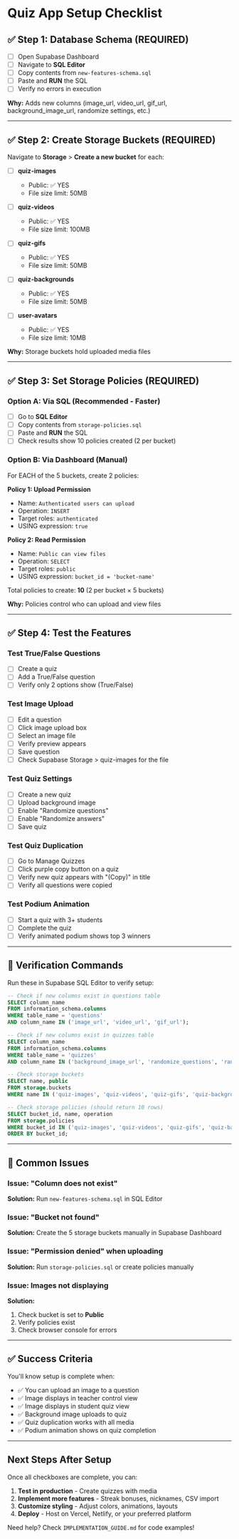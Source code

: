 # Quiz App Setup Checklist

## ✅ Step 1: Database Schema (REQUIRED)

- [ ] Open Supabase Dashboard
- [ ] Navigate to **SQL Editor**
- [ ] Copy contents from `new-features-schema.sql`
- [ ] Paste and **RUN** the SQL
- [ ] Verify no errors in execution

**Why:** Adds new columns (image_url, video_url, gif_url, background_image_url, randomize settings, etc.)

---

## ✅ Step 2: Create Storage Buckets (REQUIRED)

Navigate to **Storage** > **Create a new bucket** for each:

- [ ] **quiz-images**
  - Public: ✅ YES
  - File size limit: 50MB

- [ ] **quiz-videos**
  - Public: ✅ YES
  - File size limit: 100MB

- [ ] **quiz-gifs**
  - Public: ✅ YES
  - File size limit: 50MB

- [ ] **quiz-backgrounds**
  - Public: ✅ YES
  - File size limit: 50MB

- [ ] **user-avatars**
  - Public: ✅ YES
  - File size limit: 10MB

**Why:** Storage buckets hold uploaded media files

---

## ✅ Step 3: Set Storage Policies (REQUIRED)

### Option A: Via SQL (Recommended - Faster)

- [ ] Go to **SQL Editor**
- [ ] Copy contents from `storage-policies.sql`
- [ ] Paste and **RUN** the SQL
- [ ] Check results show 10 policies created (2 per bucket)

### Option B: Via Dashboard (Manual)

For EACH of the 5 buckets, create 2 policies:

**Policy 1: Upload Permission**
- Name: `Authenticated users can upload`
- Operation: `INSERT`
- Target roles: `authenticated`
- USING expression: `true`

**Policy 2: Read Permission**
- Name: `Public can view files`
- Operation: `SELECT`
- Target roles: `public`
- USING expression: `bucket_id = 'bucket-name'`

Total policies to create: **10** (2 per bucket × 5 buckets)

**Why:** Policies control who can upload and view files

---

## ✅ Step 4: Test the Features

### Test True/False Questions
- [ ] Create a quiz
- [ ] Add a True/False question
- [ ] Verify only 2 options show (True/False)

### Test Image Upload
- [ ] Edit a question
- [ ] Click image upload box
- [ ] Select an image file
- [ ] Verify preview appears
- [ ] Save question
- [ ] Check Supabase Storage > quiz-images for the file

### Test Quiz Settings
- [ ] Create a new quiz
- [ ] Upload background image
- [ ] Enable "Randomize questions"
- [ ] Enable "Randomize answers"
- [ ] Save quiz

### Test Quiz Duplication
- [ ] Go to Manage Quizzes
- [ ] Click purple copy button on a quiz
- [ ] Verify new quiz appears with "(Copy)" in title
- [ ] Verify all questions were copied

### Test Podium Animation
- [ ] Start a quiz with 3+ students
- [ ] Complete the quiz
- [ ] Verify animated podium shows top 3 winners

---

## 🎯 Verification Commands

Run these in Supabase SQL Editor to verify setup:

```sql
-- Check if new columns exist in questions table
SELECT column_name
FROM information_schema.columns
WHERE table_name = 'questions'
AND column_name IN ('image_url', 'video_url', 'gif_url');

-- Check if new columns exist in quizzes table
SELECT column_name
FROM information_schema.columns
WHERE table_name = 'quizzes'
AND column_name IN ('background_image_url', 'randomize_questions', 'randomize_answers');

-- Check storage buckets
SELECT name, public
FROM storage.buckets
WHERE name IN ('quiz-images', 'quiz-videos', 'quiz-gifs', 'quiz-backgrounds', 'user-avatars');

-- Check storage policies (should return 10 rows)
SELECT bucket_id, name, operation
FROM storage.policies
WHERE bucket_id IN ('quiz-images', 'quiz-videos', 'quiz-gifs', 'quiz-backgrounds', 'user-avatars')
ORDER BY bucket_id;
```

---

## 🚨 Common Issues

### Issue: "Column does not exist"
**Solution:** Run `new-features-schema.sql` in SQL Editor

### Issue: "Bucket not found"
**Solution:** Create the 5 storage buckets manually in Supabase Dashboard

### Issue: "Permission denied" when uploading
**Solution:** Run `storage-policies.sql` or create policies manually

### Issue: Images not displaying
**Solution:**
1. Check bucket is set to **Public**
2. Verify policies exist
3. Check browser console for errors

---

## ✅ Success Criteria

You'll know setup is complete when:

- ✅ You can upload an image to a question
- ✅ Image displays in teacher control view
- ✅ Image displays in student quiz view
- ✅ Background image uploads to quiz
- ✅ Quiz duplication works with all media
- ✅ Podium animation shows on quiz completion

---

## Next Steps After Setup

Once all checkboxes are complete, you can:

1. **Test in production** - Create quizzes with media
2. **Implement more features** - Streak bonuses, nicknames, CSV import
3. **Customize styling** - Adjust colors, animations, layouts
4. **Deploy** - Host on Vercel, Netlify, or your preferred platform

Need help? Check `IMPLEMENTATION_GUIDE.md` for code examples!
